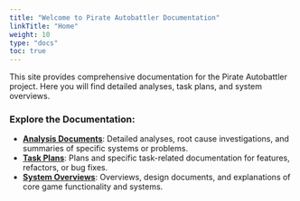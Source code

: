 ```yaml
---
title: "Welcome to Pirate Autobattler Documentation"
linkTitle: "Home"
weight: 10
type: "docs"
toc: true
---
```


This site provides comprehensive documentation for the Pirate Autobattler project. Here you will find detailed analyses, task plans, and system overviews.

### Explore the Documentation:

*   **[Analysis Documents](/analysis/)**: Detailed analyses, root cause investigations, and summaries of specific systems or problems.
*   **[Task Plans](/tasks/)**: Plans and specific task-related documentation for features, refactors, or bug fixes.
*   **[System Overviews](/systems/)**: Overviews, design documents, and explanations of core game functionality and systems.


